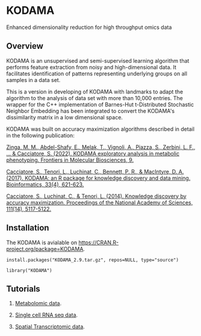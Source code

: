 # KODAMA
Enhanced dimensionality reduction for high throughput omics data

## Overview 

KODAMA is an unsupervised and semi-supervised learning algorithm that performs feature extraction from noisy and high-dimensional data. It facilitates identification of patterns representing underlying groups on all samples in a data set. 

This is a version in developing of KODAMA with landmarks to adapt the algorithm to the analysis of data set with more than 10,000 entries. The wrapper for the C++ implementation of Barnes-Hut t-Distributed Stochastic Neighbor Embedding has been integrated to convert the KODAMA's dissimilarity matrix in a low dimensional space. 

KODAMA was built on accuracy maximization algorithms described in detail in the following publication:

[Zinga, M. M., Abdel-Shafy, E., Melak, T., Vignoli, A., Piazza, S., Zerbini, L. F., ... & Cacciatore, S. (2022). KODAMA exploratory analysis in metabolic phenotyping. Frontiers in Molecular Biosciences, 9.](https://www.ncbi.nlm.nih.gov/pmc/articles/PMC9887019/)

[Cacciatore, S., Tenori, L., Luchinat, C., Bennett, P. R., & MacIntyre, D. A. (2017). KODAMA: an R package for knowledge discovery and data mining. Bioinformatics, 33(4), 621-623.](https://academic.oup.com/bioinformatics/article/33/4/621/2667156?login=false)

[Cacciatore, S., Luchinat, C., & Tenori, L. (2014). Knowledge discovery by accuracy maximization. Proceedings of the National Academy of Sciences, 111(14), 5117-5122.](https://www.pnas.org/doi/abs/10.1073/pnas.1220873111)


 

## Installation

The KODAMA is avialable on https://CRAN.R-project.org/package=KODAMA.

```
install.packages("KODAMA_2.9.tar.gz", repos=NULL, type="source")

library("KODAMA")

```


## Tutorials 
1.  [Metabolomic data](https://github.com/ebtesam-rashid/KODAMA.Caccio/blob/main/docs/Metabolomics_data.md).

2.  [Single cell RNA seq data](https://github.com/ebtesam-rashid/KODAMA.Caccio/blob/main/docs/Single_cell_RNA_seq.md).

3.  [Spatial Transcriptomic data](https://github.com/ebtesam-rashid/KODAMA.Caccio/edit/main/docs/Spatial_transcriptomic_data.md).
